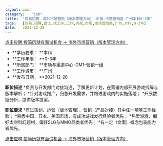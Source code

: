 ```yaml
---
layout:	post
category:	"job"
title:	"网易招聘：海外市场营销（版本管理方向）-市场-市场营销类-广州本科0-3年"
tags:	[网易,招聘,面试,找工作,工作,内推,市场,市场营销类,广州,本科,0-3年]
date:	2021-12-28
---
```


[点击应聘 投简历就有面试机会 -> 海外市场营销（版本管理方向）](http://mobile.bole.netease.com/bole/boleDetail?id=34999&employeeId=346f03c3cda5f04c&key=all)



- **学历要求： **本科
- **工作年限： **0-3年
- **所属部门： **市场与渠道中心-GM1-营销一组
- **工作城市： **广州
- **发布日期： **2021-12-28



**职位描述**
*负责与开发部门对接沟通，了解更新计划，在营销内部开展游戏拆解与版本解析；
*针对游戏推广，归总开发需求，并跟进游戏内的实施落地；
*开展数据分析，提供版本提案。



**职位要求**
*有过策划、运营（版本管理）、营销（产品对接）其中任一项等工作经验；
*熟悉中国、日本、美国市场，有成功游戏发行经验者优先；
*热爱游戏，偏好太空科幻题材，偏好SLG与MMO品类者优先；
*有一定（文案）概念包装能力者优先。



[点击应聘 投简历就有面试机会 -> 海外市场营销（版本管理方向）](http://mobile.bole.netease.com/bole/boleDetail?id=34999&employeeId=346f03c3cda5f04c&key=all)